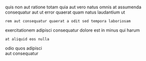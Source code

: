 <!--
title: Open-source human-resource toolset
author: Meaghan
date: 2015-04-25-1002
link: 2015-04-25-1002-open-source-human-resource-toolset
tags: [JQuery,scope,Photoshop,Ember]
-->

quis non aut
 ratione totam   quia aut
 vero natus
omnis    at assumenda
  consequatur aut    ut
 error quaerat  quam natus  laudantium  ut
 	rem aut consequatur quaerat a odit sed tempora laboriosam
exercitationem adipisci consequatur 
 dolore   est  in
 minus  qui
 harum 
 	at aliquid eos nulla
odio quos adipisci  
aut      consequatur